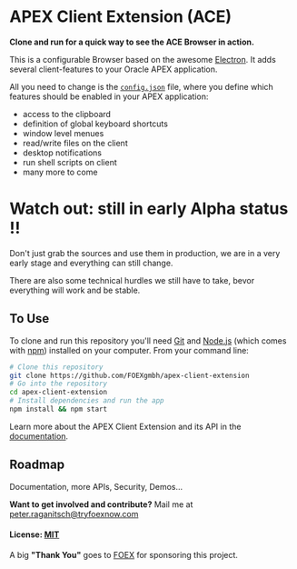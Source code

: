 # APEX Client Extension (ACE)

**Clone and run for a quick way to see the ACE Browser in action.**

This is a configurable Browser based on the awesome [Electron](http://electron.atom.io). It adds several client-features to your Oracle APEX application.

All you need to change is the [`config.json`](doc/config.md) file, where you define which features should be enabled in your APEX application:

- access to the clipboard
- definition of global keyboard shortcuts
- window level menues
- read/write files on the client
- desktop notifications
- run shell scripts on client
- many more to come

# Watch out: still in early Alpha status !!
Don't just grab the sources and use them in production, we are in a very early stage and everything can still change.

There are also some technical hurdles we still have to take, bevor everything will work and be stable.

## To Use

To clone and run this repository you'll need [Git](https://git-scm.com) and [Node.js](https://nodejs.org/en/download/) (which comes with [npm](http://npmjs.com)) installed on your computer. From your command line:

```bash
# Clone this repository
git clone https://github.com/FOEXgmbh/apex-client-extension
# Go into the repository
cd apex-client-extension
# Install dependencies and run the app
npm install && npm start
```

Learn more about the APEX Client Extension and its API in the [documentation](doc/doc.md).

## Roadmap
Documentation, more APIs, Security, Demos...

**Want to get involved and contribute?** Mail me at [peter.raganitsch@tryfoexnow.com](mailto:peter.raganitsch@tryfoexnow.com)

#### License: [MIT](LICENSE.md)

A big **"Thank You"** goes to [FOEX](https://www.tryfoexnow.com) for sponsoring this project.
